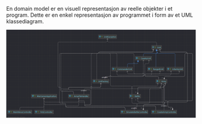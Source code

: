 En domain model er en visuell representasjon av reelle objekter i et program. Dette er en enkel representasjon av programmet i form av et UML klassediagram. 

![0](uploads/f89ae4a1e03b3a799769763e79e75d05/0.png)